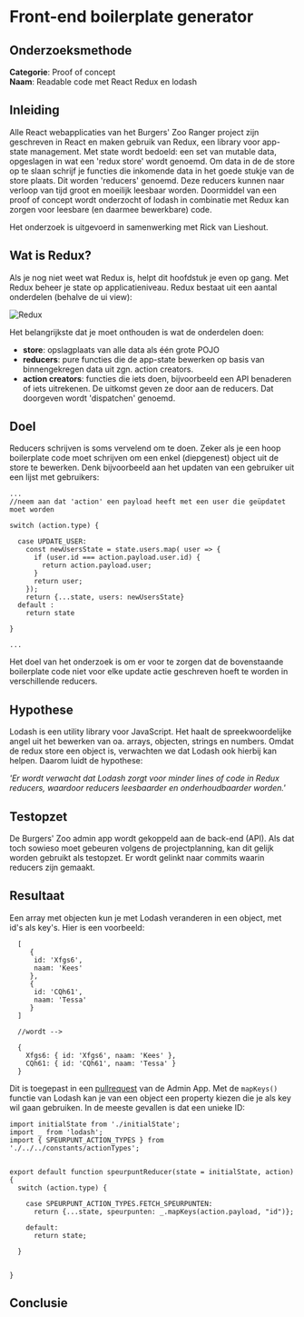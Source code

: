 # Front-end boilerplate generator

## Onderzoeksmethode

**Categorie**: Proof of concept <br />
**Naam**: Readable code met React Redux en lodash

## Inleiding
Alle React webapplicaties van het Burgers' Zoo Ranger project zijn geschreven in React en maken gebruik van Redux, een library voor
app-state management. Met state wordt bedoeld: een set van mutable data, opgeslagen in wat een 'redux store' wordt genoemd.
Om data in de de store op te slaan schrijf je functies die inkomende data in het goede stukje van de store plaats. Dit worden 'reducers'
genoemd. Deze reducers kunnen naar verloop van tijd groot en moeilijk leesbaar worden. Doormiddel van een proof of concept wordt
onderzocht of lodash in combinatie met Redux kan zorgen voor leesbare (en daarmee bewerkbare) code.

Het onderzoek is uitgevoerd in samenwerking met Rick van Lieshout.

## Wat is Redux?
Als je nog niet weet wat Redux is, helpt dit hoofdstuk je even op gang. Met Redux beheer je state op applicatieniveau. Redux bestaat
uit een aantal onderdelen (behalve de ui view):

![Redux](https://cdn-images-1.medium.com/max/1200/1*bvAMo9Ou8yI3-zzB3aoMnA.png)

Het belangrijkste dat je moet onthouden is wat de onderdelen doen:

- __store__: opslagplaats van alle data als één grote POJO
- __reducers__: pure functies die de app-state bewerken op basis van binnengekregen data uit zgn. action creators.
- __action creators__: functies die iets doen, bijvoorbeeld een API benaderen of iets uitrekenen. De uitkomst geven ze door aan de reducers. Dat doorgeven wordt 'dispatchen' genoemd.

## Doel

Reducers schrijven is soms vervelend om te doen. Zeker als je een hoop boilerplate code moet schrijven om een enkel (diepgenest) object uit de store te bewerken. Denk bijvoorbeeld aan het updaten van een gebruiker uit een lijst met gebruikers:

```
...
//neem aan dat 'action' een payload heeft met een user die geüpdatet moet worden

switch (action.type) {

  case UPDATE_USER:
    const newUsersState = state.users.map( user => {
      if (user.id === action.payload.user.id) {
        return action.payload.user;
      }
      return user;
    });
    return {...state, users: newUsersState}
  default :
    return state
    
}

...

```

Het doel van het onderzoek is om er voor te zorgen dat de bovenstaande boilerplate code niet voor elke update actie geschreven hoeft te worden in verschillende reducers.


## Hypothese
Lodash is een utility library voor JavaScript. Het haalt de spreekwoordelijke angel uit het bewerken van oa. arrays, objecten, strings en numbers. Omdat de redux store een object is, verwachten we dat Lodash ook hierbij kan helpen. Daarom luidt de hypothese:

_'Er wordt verwacht dat Lodash zorgt voor minder lines of code in Redux reducers, waardoor reducers leesbaarder en onderhoudbaarder worden.'_

## Testopzet
De Burgers' Zoo admin app wordt gekoppeld aan de back-end (API). Als dat toch sowieso moet gebeuren volgens de projectplanning, kan dit gelijk worden gebruikt als testopzet. Er wordt gelinkt naar commits waarin reducers zijn gemaakt. 

## Resultaat
Een array met objecten kun je met Lodash veranderen in een object, met id's als key's. Hier is een voorbeeld:

```
  [
     {
      id: 'Xfgs6',
      naam: 'Kees'
     },
     {
      id: 'CQh61',
      naam: 'Tessa'
     }
  ] 
  
  //wordt -->
  
  {
    Xfgs6: { id: 'Xfgs6', naam: 'Kees' },
    CQh61: { id: 'CQh61', naam: 'Tessa' }
  }
```

Dit is toegepast in een [pullrequest](https://github.com/HANICA-MinorMulti/nj2017-iot-dwa-BurgersZoo1/pull/94/files) van de Admin App. Met de ```mapKeys()``` functie van Lodash kan je van een object een property kiezen die je als key wil gaan gebruiken. In de meeste gevallen is dat een unieke ID:

```
import initialState from './initialState';
import _ from 'lodash';
import { SPEURPUNT_ACTION_TYPES } from './../../constants/actionTypes';


export default function speurpuntReducer(state = initialState, action) {
  switch (action.type) {

    case SPEURPUNT_ACTION_TYPES.FETCH_SPEURPUNTEN:
      return {...state, speurpunten: _.mapKeys(action.payload, "id")};

    default:
      return state;

  }


}
```

## Conclusie

